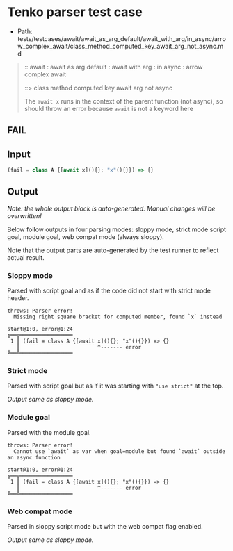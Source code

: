 # Tenko parser test case

- Path: tests/testcases/await/await_as_arg_default/await_with_arg/in_async/arrow_complex_await/class_method_computed_key_await_arg_not_async.md

> :: await : await as arg default : await with arg : in async : arrow complex await
>
> ::> class method computed key await arg not async
>
> The `await x` runs in the context of the parent function (not async), so should throw an error because `await` is not a keyword here

## FAIL

## Input

`````js
(fail = class A {[await x](){}; "x"(){}}) => {}
`````

## Output

_Note: the whole output block is auto-generated. Manual changes will be overwritten!_

Below follow outputs in four parsing modes: sloppy mode, strict mode script goal, module goal, web compat mode (always sloppy).

Note that the output parts are auto-generated by the test runner to reflect actual result.

### Sloppy mode

Parsed with script goal and as if the code did not start with strict mode header.

`````
throws: Parser error!
  Missing right square bracket for computed member, found `x` instead

start@1:0, error@1:24
╔══╦═════════════════
 1 ║ (fail = class A {[await x](){}; "x"(){}}) => {}
   ║                         ^------- error
╚══╩═════════════════

`````

### Strict mode

Parsed with script goal but as if it was starting with `"use strict"` at the top.

_Output same as sloppy mode._

### Module goal

Parsed with the module goal.

`````
throws: Parser error!
  Cannot use `await` as var when goal=module but found `await` outside an async function

start@1:0, error@1:24
╔══╦═════════════════
 1 ║ (fail = class A {[await x](){}; "x"(){}}) => {}
   ║                         ^------- error
╚══╩═════════════════

`````


### Web compat mode

Parsed in sloppy script mode but with the web compat flag enabled.

_Output same as sloppy mode._
